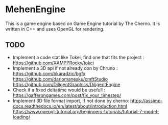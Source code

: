 # MehenEngine
This is a game engine based on Game Engine tutorial by The Cherno.
It is written in C++ and uses OpenGL for rendering.
## TODO
 - Implement a code stat like Tokei, find one that fits the project :
		https://github.com/XAMPPRocky/tokei
 - Implement a 3D api if not already don by Chruno : 
		https://github.com/bkaradzic/bgfx 
		https://github.com/dariomanesku/cmftStudio
		https://github.com/DiligentGraphics/DiligentEngine
 - Check if a fixed deltatime would be usefull : 
		https://gafferongames.com/post/fix_your_timestep/
 - Implement 3D file format import, if not done by cherno:
		https://assimp-docs.readthedocs.io/en/latest/about/introduction.html
		https://www.opengl-tutorial.org/beginners-tutorials/tutorial-7-model-loading/